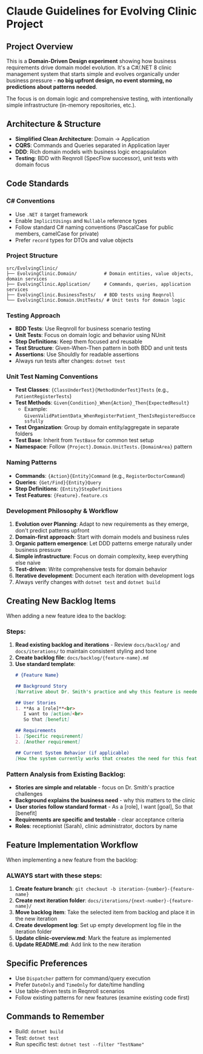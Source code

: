 # Claude Guidelines for Evolving Clinic Project

## Project Overview
This is a **Domain-Driven Design experiment** showing how business requirements drive domain model evolution. It's a C#/.NET 8 clinic management system that starts simple and evolves organically under business pressure - **no big upfront design, no event storming, no predictions about patterns needed**.

The focus is on domain logic and comprehensive testing, with intentionally simple infrastructure (in-memory repositories, etc.).

## Architecture & Structure
- **Simplified Clean Architecture**: Domain → Application
- **CQRS**: Commands and Queries separated in Application layer
- **DDD**: Rich domain models with business logic encapsulation
- **Testing**: BDD with Reqnroll (SpecFlow successor), unit tests with domain focus

## Code Standards

### C# Conventions
- Use `.NET 8` target framework
- Enable `ImplicitUsings` and `Nullable` reference types
- Follow standard C# naming conventions (PascalCase for public members, camelCase for private)
- Prefer `record` types for DTOs and value objects

### Project Structure
```
src/EvolvingClinic/
├── EvolvingClinic.Domain/          # Domain entities, value objects, domain services
├── EvolvingClinic.Application/     # Commands, queries, application services
├── EvolvingClinic.BusinessTests/   # BDD tests using Reqnroll
└── EvolvingClinic.Domain.UnitTests/ # Unit tests for domain logic
```

### Testing Approach
- **BDD Tests**: Use Reqnroll for business scenario testing
- **Unit Tests**: Focus on domain logic and behavior using NUnit
- **Step Definitions**: Keep them focused and reusable
- **Test Structure**: Given-When-Then pattern in both BDD and unit tests
- **Assertions**: Use Shouldly for readable assertions
- Always run tests after changes: `dotnet test`

### Unit Test Naming Conventions
- **Test Classes**: `{ClassUnderTest}{MethodUnderTest}Tests` (e.g., `PatientRegisterTests`)
- **Test Methods**: `Given{Condition}_When{Action}_Then{ExpectedResult}`
  - Example: `GivenValidPatientData_WhenRegisterPatient_ThenIsRegisteredSuccessfully`
- **Test Organization**: Group by domain entity/aggregate in separate folders
- **Test Base**: Inherit from `TestBase` for common test setup
- **Namespace**: Follow `{Project}.Domain.UnitTests.{DomainArea}` pattern

### Naming Patterns
- **Commands**: `{Action}{Entity}Command` (e.g., `RegisterDoctorCommand`)
- **Queries**: `{Get/Find}{Entity}Query`
- **Step Definitions**: `{Entity}StepDefinitions`
- **Test Features**: `{Feature}.feature.cs`

### Development Philosophy & Workflow
1. **Evolution over Planning**: Adapt to new requirements as they emerge, don't predict patterns upfront
2. **Domain-first approach**: Start with domain models and business rules
3. **Organic pattern emergence**: Let DDD patterns emerge naturally under business pressure
4. **Simple infrastructure**: Focus on domain complexity, keep everything else naive
5. **Test-driven**: Write comprehensive tests for domain behavior
6. **Iterative development**: Document each iteration with development logs
7. Always verify changes with `dotnet test` and `dotnet build`

## Creating New Backlog Items

When adding a new feature idea to the backlog:

### Steps:
1. **Read existing backlog and iterations** - Review `docs/backlog/` and `docs/iterations/` to maintain consistent styling and tone
2. **Create backlog file**: `docs/backlog/{feature-name}.md`
3. **Use standard template**:
   ```markdown
   # {Feature Name}

   ## Background Story
   [Narrative about Dr. Smith's practice and why this feature is needed]

   ## User Stories
   1. **As a [role]**<br>
      I want to [action]<br>
      So that [benefit]

   ## Requirements
   1. [Specific requirement]
   2. [Another requirement]

   ## Current System Behavior (if applicable)
   [How the system currently works that creates the need for this feature]
   ```

### Pattern Analysis from Existing Backlog:
- **Stories are simple and relatable** - focus on Dr. Smith's practice challenges
- **Background explains the business need** - why this matters to the clinic
- **User stories follow standard format** - As a [role], I want [goal], So that [benefit]
- **Requirements are specific and testable** - clear acceptance criteria
- **Roles**: receptionist (Sarah), clinic administrator, doctors by name

## Feature Implementation Workflow

When implementing a new feature from the backlog:

### ALWAYS start with these steps:
1. **Create feature branch**: `git checkout -b iteration-{number}-{feature-name}`
2. **Create next iteration folder**: `docs/iterations/{next-number}-{feature-name}/`
3. **Move backlog item**: Take the selected item from backlog and place it in the new iteration
4. **Create development log**: Set up empty development log file in the iteration folder
5. **Update clinic-overview.md**: Mark the feature as implemented
6. **Update README.md**: Add link to the new iteration

## Specific Preferences
- Use `Dispatcher` pattern for command/query execution
- Prefer `DateOnly` and `TimeOnly` for date/time handling
- Use table-driven tests in Reqnroll scenarios
- Follow existing patterns for new features (examine existing code first)

## Commands to Remember
- Build: `dotnet build`
- Test: `dotnet test`
- Run specific test: `dotnet test --filter "TestName"`